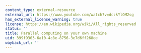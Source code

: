 ```yaml
---
content_type: external-resource
external_url: https://www.youtube.com/watch?v=dczkYlOM2sg
has_external_license_warning: true
license: https://en.wikipedia.org/wiki/All_rights_reserved
status: ''
title: Parallel computing on your own machine
uid: 399f9303-6a10-4c8e-8756-3e7d6ff268ee
wayback_url: ''
---
```

